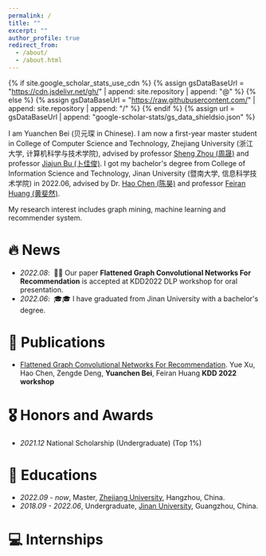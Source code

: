 ```yaml
---
permalink: /
title: ""
excerpt: ""
author_profile: true
redirect_from: 
  - /about/
  - /about.html
---
```


{% if site.google_scholar_stats_use_cdn %}
{% assign gsDataBaseUrl = "https://cdn.jsdelivr.net/gh/" | append: site.repository | append: "@" %}
{% else %}
{% assign gsDataBaseUrl = "https://raw.githubusercontent.com/" | append: site.repository | append: "/" %}
{% endif %}
{% assign url = gsDataBaseUrl | append: "google-scholar-stats/gs_data_shieldsio.json" %}

<span class='anchor' id='about-me'></span>

I am Yuanchen Bei (贝元琛 in Chinese). I am now a first-year master student in College of Computer Science and Technology, Zhejiang University (浙江大学, 计算机科学与技术学院), advised by professor [Sheng Zhou (周晟)](https://scholar.google.com/citations?user=Ss76nMwAAAAJ&hl=zh-CN&oi=ao) and professor [Jiajun Bu (卜佳俊)](https://scholar.google.com/citations?user=OgZP2okAAAAJ&hl=zh-CN&oi=ao). I got my bachelor's degree from College of Information Science and Technology, Jinan University (暨南大学, 信息科学技术学院) in 2022.06, advised by Dr. [Hao Chen (陈昊)](https://scholar.google.com/citations?user=7oeLWT0AAAAJ&hl=zh-CN&oi=ao) and professor [Feiran Huang (黄斐然)](https://scholar.google.com/citations?user=of1vcxsAAAAJ&hl=zh-CN&oi=ao).

My research interest includes graph mining, machine learning and recommender system. 


# 🔥 News
- *2022.08*: &nbsp;🎉🎉 Our paper **Flattened Graph Convolutional Networks For Recommendation** is accepted at KDD2022 DLP workshop for oral presentation.
- *2022.06*: &nbsp;🎓🎓 I have graduated from Jinan University with a bachelor's degree. 

# 📝 Publications 

- [Flattened Graph Convolutional Networks For Recommendation](https://arxiv.org/pdf/2210.07769.pdf). Yue Xu, Hao Chen, Zengde Deng, **Yuanchen Bei**, Feiran Huang **KDD 2022 workshop**

# 🎖 Honors and Awards
- *2021.12* National Scholarship (Undergraduate) (Top 1%)

# 📖 Educations
- *2022.09 - now*, Master, [Zhejiang University](https://www.zju.edu.cn/english/), Hangzhou, China.
- *2018.09 - 2022.06*, Undergraduate, [Jinan University](https://english.jnu.edu.cn/), Guangzhou, China.

# 💻 Internships

